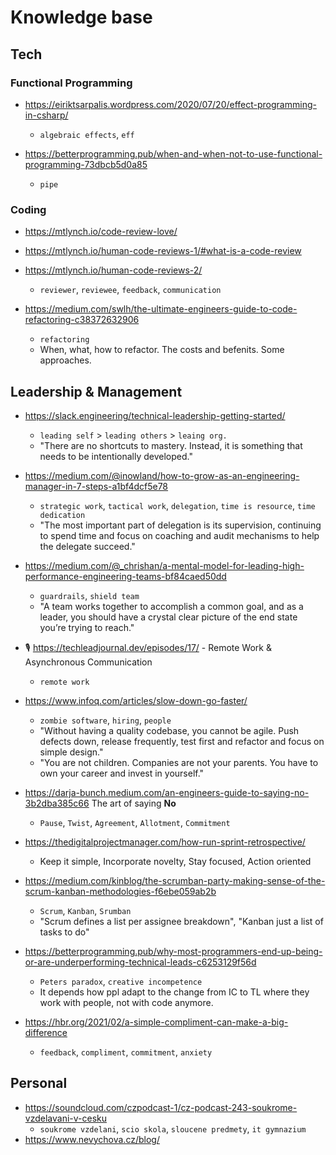 # Knowledge base

## Tech

### Functional Programming

- https://eiriktsarpalis.wordpress.com/2020/07/20/effect-programming-in-csharp/
   - `algebraic effects`, `eff`
   
- https://betterprogramming.pub/when-and-when-not-to-use-functional-programming-73dbcb5d0a85
   - `pipe`

### Coding

- https://mtlynch.io/code-review-love/
- https://mtlynch.io/human-code-reviews-1/#what-is-a-code-review
- https://mtlynch.io/human-code-reviews-2/
   - `reviewer`, `reviewee`, `feedback`, `communication`

- https://medium.com/swlh/the-ultimate-engineers-guide-to-code-refactoring-c38372632906
   - `refactoring`
   - When, what, how to refactor. The costs and befenits. Some approaches.

## Leadership & Management

- https://slack.engineering/technical-leadership-getting-started/
   - `leading self` > `leading others` > `leaing org.`
   - "There are no shortcuts to mastery. Instead, it is something that needs to be intentionally developed."

- https://medium.com/@inowland/how-to-grow-as-an-engineering-manager-in-7-steps-a1bf4dcf5e78
  - `strategic work`, `tactical work`, `delegation`, `time is resource`, `time dedication`
  - "The most important part of delegation is its supervision, continuing to spend time and focus on coaching and audit mechanisms to help the delegate succeed."
  
- https://medium.com/@_chrishan/a-mental-model-for-leading-high-performance-engineering-teams-bf84caed50dd
   - `guardrails`, `shield team`
   - "A team works together to accomplish a common goal, and as a leader, you should have a crystal clear picture of the end state you’re trying to reach."

- 🎙 https://techleadjournal.dev/episodes/17/ - Remote Work & Asynchronous Communication
   - `remote work`

- https://www.infoq.com/articles/slow-down-go-faster/
   - `zombie software`, `hiring`, `people`
   - "Without having a quality codebase, you cannot be agile. Push defects down, release frequently, test first and refactor and focus on simple design."
   - "You are not children. Companies are not your parents. You have to own your career and invest in yourself."

- https://darja-bunch.medium.com/an-engineers-guide-to-saying-no-3b2dba385c66 The art of saying **No**
   - `Pause`, `Twist`, `Agreement`, `Allotment`, `Commitment`
   
- https://thedigitalprojectmanager.com/how-run-sprint-retrospective/
   - Keep it simple, Incorporate novelty, Stay focused, Action oriented

- https://medium.com/kinblog/the-scrumban-party-making-sense-of-the-scrum-kanban-methodologies-f6ebe059ab2b
   - `Scrum`, `Kanban`, `Srumban`
   - "Scrum defines a list per assignee breakdown", "Kanban just a list of tasks to do"

- https://betterprogramming.pub/why-most-programmers-end-up-being-or-are-underperforming-technical-leads-c6253129f56d
   - `Peters paradox`, `creative incompetence`
   - It depends how ppl adapt to the change from IC to TL where they work with people, not with code anymore.
   
- https://hbr.org/2021/02/a-simple-compliment-can-make-a-big-difference
   - `feedback`, `compliment`, `commitment`, `anxiety`

## Personal

- https://soundcloud.com/czpodcast-1/cz-podcast-243-soukrome-vzdelavani-v-cesku
   - `soukrome vzdelani`, `scio skola`, `sloucene predmety`, `it gymnazium`
- https://www.nevychova.cz/blog/
